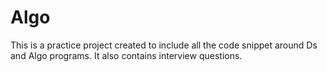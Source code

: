 Algo
====

This is a practice project created to include all the code snippet around Ds and Algo programs. It also contains interview questions.
